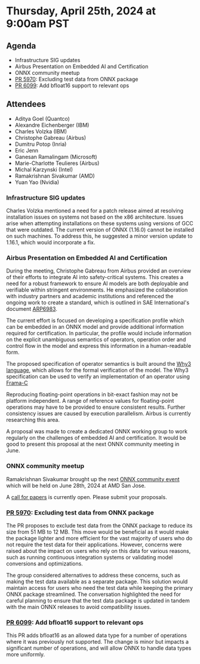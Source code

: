 # Thursday, April 25th, 2024 at 9:00am PST

## Agenda

* Infrastructure SIG updates
* Airbus Presentation on Embedded AI and Certification
* ONNX community meetup
* [PR 5970](https://github.com/onnx/onnx/pull/5970): Excluding test data from ONNX package
* [PR 6099](https://github.com/onnx/onnx/pull/6099): Add bfloat16 support to relevant ops

## Attendees

* Aditya Goel (Quantco)
* Alexandre Eichenberger (IBM)
* Charles Volzka (IBM)
* Christophe Gabreau (Airbus)
* Dumitru Potop (Inria)
* Eric Jenn
* Ganesan Ramalingam (Microsoft)
* Marie-Charlotte Teulieres (Airbus)
* Michal Karzynski (Intel)
* Ramakrishnan Sivakumar (AMD)
* Yuan Yao (Nvidia)


### Infrastructure SIG updates

Charles Volzka mentioned a need for a patch release aimed at resolving installation issues 
on systems not based on the x86 architecture. Issues arise when attempting installations on these systems 
using versions of GCC that were outdated. The current version of ONNX (1.16.0) cannot be installed
on such machines. To address this, he suggested a minor version update to 1.16.1, which would 
incorporate a fix.

### Airbus Presentation on Embedded AI and Certification

During the meeting, Christophe Gabreau from Airbus provided an overview of their efforts
to integrate AI into safety-critical systems. This creates a need for a robust framework to ensure
AI models are both deployable and verifiable within stringent environments. 
He emphasized the collaboration with industry partners and academic institutions 
and referenced the ongoing work to create a standard, which is outlined in SAE International's document
[ARP6983](https://www.sae.org/standards/content/arp6983/).

The current effort is focused on developing a specification profile which can be embedded 
in an ONNX model and provide additional information required for certification. In particular,
the profile would include information on the explicit unambiguous semantics of operators, 
operation order and control flow in the model and express this information in a human-readable form.

The proposed specification of operator semantics is built around the [Why3 language](https://www.why3.org/), 
which allows for the formal verification of the model. The Why3 specification can be used to 
verify an implementation of an operator using [Frama-C](https://frama-c.com/)

Reproducing floating-point operations in bit-exact fashion may not be platform independent.
A range of reference values for floating-point operations may have to be provided to ensure
consistent results. Further consistency issues are caused by execution parallelism. 
Airbus is currently researching this area.

A proposal was made to create a dedicated ONNX working group to work regularly on 
the challenges of embedded AI and certification. It would be good to present this proposal
at the next ONNX community meeting in June.

### ONNX community meetup

Ramakrishnan Sivakumar brought up the next 
[ONNX community event](https://community.linuxfoundation.org/events/details/lfhq-lf-ai-data-foundation-presents-mark-your-calendars-for-the-onnx-community-meetup-2024-june-28th-2024-at-amd-san-jose/)
which will be held on June 28th, 2024 at AMD San Jose.

A [call for papers](https://share.hsforms.com/1HcnE9jr1TLGA1-w5IrMrMg4tvhy) is currently open. 
Please submit your proposals.


### [PR 5970](https://github.com/onnx/onnx/pull/5970): Excluding test data from ONNX package

The PR proposes to exclude test data from the ONNX package to reduce its size from 51 MB to 12 MB. 
This move would be beneficial as it would make the package lighter and more efficient for the vast 
majority of users who do not require the test data for their applications. 
However, concerns were raised about the impact on users who rely on this data for various reasons,
such as running continuous integration systems or validating model conversions and optimizations.

The group considered alternatives to address these concerns, such as making the test data available
as a separate package. This solution would maintain access for users who need the test data 
while keeping the primary ONNX package streamlined. The conversation highlighted 
the need for careful planning to ensure that the test data package is updated in tandem with 
the main ONNX releases to avoid compatibility issues.

### [PR 6099](https://github.com/onnx/onnx/pull/6099): Add bfloat16 support to relevant ops

This PR adds bfloat16 as an allowed data type for a number of operations where it was previously not supported.
The change is minor but impacts a significant number of operations, and will allow ONNX
to handle data types more uniformly.
